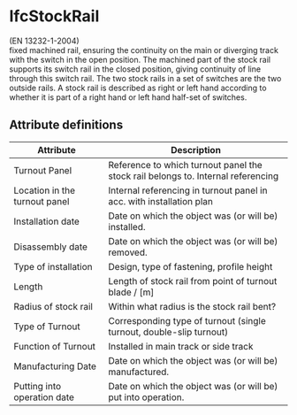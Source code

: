 IfcStockRail
============
(EN 13232-1-2004)  
fixed machined rail, ensuring the continuity on the main or diverging track
with the switch in the open position. The machined part of the stock rail
supports its switch rail in the closed position, giving continuity of line
through this switch rail. The two stock rails in a set of switches are the two
outside rails. A stock rail is described as right or left hand according to
whether it is part of a right hand or left hand half-set of switches.  


Attribute definitions
---------------------
| Attribute                     | Description                                                                      |
|-------------------------------|----------------------------------------------------------------------------------|
| Turnout Panel                 | Reference to which turnout panel the stock rail belongs to. Internal referencing |
| Location in the turnout panel | Internal referencing in turnout panel in acc. with installation plan             |
| Installation date             | Date on which the object was (or will be) installed.                             |
| Disassembly date              | Date on which the object was (or will be) removed.                               |
| Type of installation          | Design, type of fastening, profile height                                        |
| Length                        | Length of stock rail from point of turnout blade / [m]                           |
| Radius of stock rail          | Within what radius is the stock rail bent?                                       |
| Type of Turnout               | Corresponding type of turnout (single turnout, double-slip turnout)              |
| Function of Turnout           | Installed in main track or side track                                            |
| Manufacturing Date            | Date on which the object was (or will be) manufactured.                          |
| Putting into operation date   | Date on which the object was (or will be) put into operation.                    |

